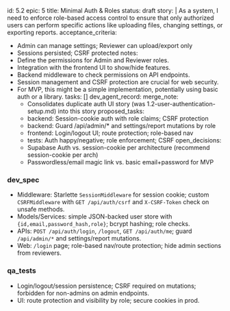 id: 5.2
epic: 5
title: Minimal Auth & Roles
status: draft
story: |
  As a system, I need to enforce role-based access control to ensure that only authorized users can perform specific actions like uploading files, changing settings, or exporting reports.
acceptance_criteria:
  - Admin can manage settings; Reviewer can upload/export only
  - Sessions persisted; CSRF protected
notes:
  - Define the permissions for Admin and Reviewer roles.
  - Integration with the frontend UI to show/hide features.
  - Backend middleware to check permissions on API endpoints.
  - Session management and CSRF protection are crucial for web security.
  - For MVP, this might be a simple implementation, potentially using basic auth or a library.
tasks: []
dev_agent_record:
  merge_note:
    - Consolidates duplicate auth UI story (was 1.2-user-authentication-setup.md) into this story
  proposed_tasks:
    - backend: Session-cookie auth with role claims; CSRF protection
    - backend: Guard /api/admin/* and settings/report mutations by role
    - frontend: Login/logout UI; route protection; role-based nav
    - tests: Auth happy/negative; role enforcement; CSRF
  open_decisions:
    - Supabase Auth vs. session-cookie per architecture (recommend session-cookie per arch)
    - Passwordless/email magic link vs. basic email+password for MVP

### dev_spec

- Middleware: Starlette `SessionMiddleware` for session cookie; custom `CSRFMiddleware` with `GET /api/auth/csrf` and `X-CSRF-Token` check on unsafe methods.
- Models/Services: simple JSON-backed user store with `{id,email,password_hash,role}`; bcrypt hashing; role checks.
- APIs: `POST /api/auth/login`, `/logout`, `GET /api/auth/me`; guard `/api/admin/*` and settings/report mutations.
- Web: `/login` page; role-based nav/route protection; hide admin sections from reviewers.

### qa_tests

- Login/logout/session persistence; CSRF required on mutations; forbidden for non-admins on admin endpoints.
- UI: route protection and visibility by role; secure cookies in prod.

